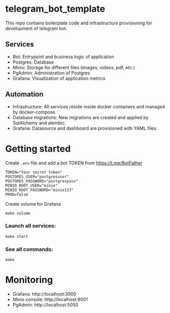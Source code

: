 # telegram_bot_template

This repo contains boilerplate code and infrastructure provisioning for development of telegram bot.

## Services
- Bot: Entrypoint and business logic of application
- Postgres: Database
- Minio: Storage for different files (images, videos, pdf, etc.)
- PgAdmin: Administration of Postgres
- Grafana: Visualization of application metrics

## Automation
- Infrastructure: All services reside inside docker containers and managed by docker-compose.
- Database migrations: New migrations are created and applied by SqlAlchemy and alembic.
- Grafana: Datasource and dashboard are provisioned with YAML files.

# Getting started
Create `.env` file and add a bot TOKEN from https://t.me/BotFather
```
TOKEN="Your secret token"
POSTGRES_USER="postgresuser"
POSTGRES_PASSWORD="postgrespass"
MINIO_ROOT_USER="minio"
MINIO_ROOT_PASSWORD="minio123"
PROD=false
```

Create volume for Grafana
```
make volume
```

### Launch all services:
```
make start
```

### See all commands:
```
make
```

# Monitoring

- Grafana: http://localhost:3000
- Minio console: http://localhost:9001
- PgAdmin: http://localhost:5050
